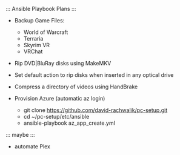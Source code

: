 ::: Ansible Playbook Plans :::

- Backup Game Files:
  - World of Warcraft
  - Terraria
  - Skyrim VR
  - VRChat
- Rip DVD|BluRay disks using MakeMKV
- Set default action to rip disks when inserted in any optical drive
- Compress a directory of videos using HandBrake

- Provision Azure (automatic az login)
  - git clone https://github.com/david-rachwalik/pc-setup.git
  - cd ~/pc-setup/etc/ansible
  - ansible-playbook az_app_create.yml


::: maybe :::
- automate Plex